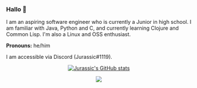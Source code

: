 ### Hallo 👋
I am an aspiring software engineer who is currently a Junior in high school. 
I am familiar with Java, Python and C, and currently learning Clojure and Common Lisp.
I'm also a Linux and OSS enthusiast.

**Pronouns:** he/him

I am accessible via Discord (Jurassic#1119).

<div align="center">

[![Jurassic's GitHub stats](https://github-readme-stats.vercel.app/api?username=Ju-Fi&theme=onedark)](https://github.com/anuraghazra/github-readme-stats)

[![](https://github-readme-stats.vercel.app/api/top-langs/?username=Ju-Fi&theme=onedark&layout=compact&hide=roff,makefile)](https://github.com/anuraghazra/github-readme-stats)
</div>
    
<!--
**Jurassic-Fighter/Jurassic-Fighter** is a ✨ _special_ ✨ repository because its `README.md` (this file) appears on your GitHub profile.

Here are some ideas to get you started:

- 🔭 I’m currently working on ...
- 🌱 I’m currently learning ...
- 👯 I’m looking to collaborate on ...
- 🤔 I’m looking for help with ...
- 💬 Ask me about ...
- 📫 How to reach me: ...
- 😄 Pronouns: ...
- ⚡ Fun fact: ...
-->
